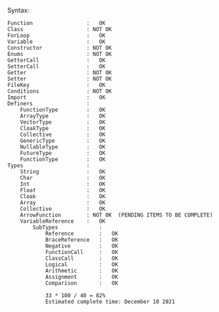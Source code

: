 Syntax:

    Function                 :   OK
    Class                    : NOT OK
    ForLoop                  :   OK
    Variable                 :   OK
    Constructor              : NOT OK
    Enums                    : NOT OK
    GetterCall               :   OK
    SetterCall               :   OK
    Getter                   : NOT OK
    Setter                   : NOT OK
    FileKey                  :   OK
    Conditions               : NOT OK
    Import                   :   OK
    Definers                 :
        FunctionType         :   OK
        ArrayType            :   OK
        VectorType           :   OK
        CloakType            :   OK
        Collective           :   OK
        GenericType          :   OK
        NullableType         :   OK
        FutureType           :   OK
        FunctionType         :   OK
    Types                    :
        String               :   OK
        Char                 :   OK
        Int                  :   OK
        Float                :   OK
        Cloak                :   OK
        Array                :   OK
        Collective           :   OK
        ArrowFunction        : NOT OK  (PENDING ITEMS TO BE COMPLETE)
        VariableReference    :   OK
            SubTypes             :
                Reference        :   OK
                BraceReference   :   OK 
                Negative         :   OK
                FunctionCall     :   OK
                ClassCall        :   OK
                Logical          :   OK
                Arithmetic       :   OK
                Assignment       :   OK
                Comparison       :   OK

                33 * 100 / 40 = 82%
                Estimated complete time: December 10 2021